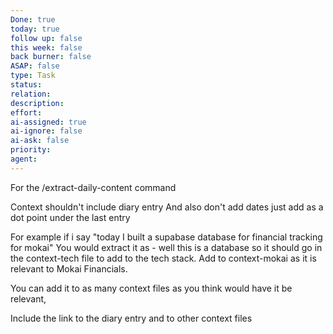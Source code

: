 ```yaml
---
Done: true
today: true
follow up: false
this week: false
back burner: false
ASAP: false
type: Task
status:
relation:
description:
effort:
ai-assigned: true
ai-ignore: false
ai-ask: false
priority:
agent:
---
```

For the /extract-daily-content command

Context shouldn't include diary entry And also don't add dates just add as a dot point under the last entry

For example if i say "today I built a supabase database for financial tracking for mokai" You would extract it as - well this is a database so it should go in the context-tech file to add to the tech stack. Add to context-mokai  as it is relevant to Mokai Financials.

You can add it to as many context files as you think would have it be relevant,

Include the link to the diary entry and to other context files
